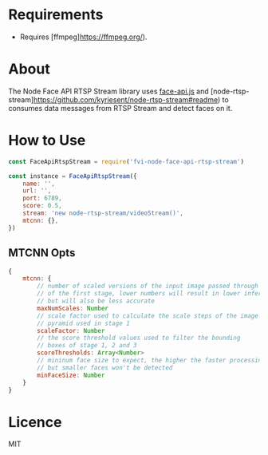 # Requirements

-   Requires [ffmpeg]https://ffmpeg.org/).

# About

The Node Face API RTSP Stream library uses [face-api.js](https://justadudewhohacks.github.io/face-api.js/docs/index.html) and [node-rtsp-stream]https://github.com/kyriesent/node-rtsp-stream#readme) to consumes data messages from RTSP Stream and detect faces on it.

# How to Use

```javascript
const FaceApiRtspStream = require('fvi-node-face-api-rtsp-stream')

const instance = FaceApiRtspStream({
    name: '',
    url: '',
    port: 6789,
    score: 0.5,
    stream: 'new node-rtsp-stream/videoStream()',
    mtcnn: {},
})
```

## MTCNN Opts

```javascript
{
    mtcnn: {
        // number of scaled versions of the input image passed through the CNN
        // of the first stage, lower numbers will result in lower inference time,
        // but will also be less accurate
        maxNumScales: Number
        // scale factor used to calculate the scale steps of the image
        // pyramid used in stage 1
        scaleFactor: Number
        // the score threshold values used to filter the bounding
        // boxes of stage 1, 2 and 3
        scoreThresholds: Array<Number>
        // mininum face size to expect, the higher the faster processing will be,
        // but smaller faces won't be detected
        minFaceSize: Number
    }
}
```

# Licence

MIT
